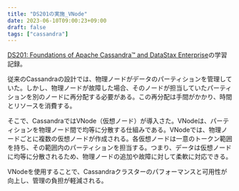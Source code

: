 ```yaml
---
title: "DS201の実施_VNode"
date: 2023-06-10T09:00:23+09:00
draft: false
tags: ["cassandra"] 
---
```

<!--more-->
[DS201: Foundations of Apache Cassandra™ and DataStax Enterprise](https://www.datastax.com/jp/resources/datasheet/ds201-datastax-enterprise-foundations-apache-cassandratm)の学習記録。

従来のCassandraの設計では、物理ノードがデータのパーティションを管理していた。しかし、物理ノードが故障した場合、そのノードが担当していたパーティションを別のノードに再分配する必要がある。この再分配は手間がかかり、時間とリソースを消費する。

そこで、CassandraではVNode（仮想ノード）が導入さた。VNodeは、パーティションを物理ノード間で均等に分散する仕組みである。VNodeでは、物理ノードごとに複数の仮想ノードが作成される。各仮想ノードは一意のトークン範囲を持ち、その範囲内のパーティションを担当する。つまり、データは仮想ノードに均等に分散されるため、物理ノードの追加や故障に対して柔軟に対応できる。

VNodeを使用することで、Cassandraクラスターのパフォーマンスと可用性が向上し、管理の負担が軽減される。
